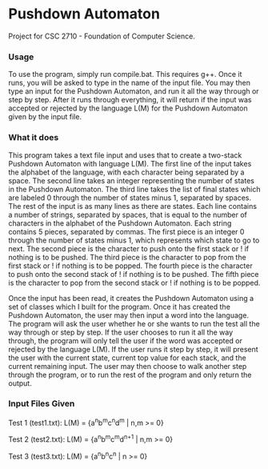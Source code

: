 # Pushdown Automaton
Project for CSC 2710 - Foundation of Computer Science.

### Usage
To use the program, simply run compile.bat. This requires g++. Once it runs, you will be asked to type in the name of the input file. You may then type an input for the Pushdown Automaton, and run it all the way through or step by step. After it runs through everything, it will return if the input was accepted or rejected by the language L(M) for the Pushdown Automaton given by the input file.

### What it does
This program takes a text file input and uses that to create a two-stack Pushdown Automaton with language L(M). The first line of the input takes the alphabet of the language, with each character being separated by a space. The second line takes an integer representing the number of states in the Pushdown Automaton. The third line takes the list of final states which are labeled 0 through the number of states minus 1, separated by spaces. The rest of the input is as many lines as there are states. Each line contains a number of strings, separated by spaces, that is equal to the number of characters in the alphabet of the Pushdown Automaton. Each string contains 5 pieces, separated by commas. The first piece is an integer 0 through the number of states minus 1, which represents which state to go to next. The second piece is the character to push onto the first stack or ! if nothing is to be pushed. The third piece is the character to pop from the first stack or ! if nothing is to be popped. The fourth piece is the character to push onto the second stack of ! if nothing is to be pushed. The fifth piece is the character to pop from the second stack or ! if nothing is to be popped.

Once the input has been read, it creates the Pushdown Automaton using a set of classes which I built for the program. Once it has created the Pushdown Automaton, the user may then input a word into the language. The program will ask the user whether he or she wants to run the test all the way through or step by step. If the user chooses to run it all the way through, the program will only tell the user if the word was accepted or rejected by the language L(M). If the user runs it step by step, it will present the user with the current state, current top value for each stack, and the current remaining input. The user may then choose to walk another step through the program, or to run the rest of the program and only return the output.

### Input Files Given
Test 1 (test1.txt):
L(M) = {a<sup>n</sup>b<sup>m</sup>c<sup>n</sup>d<sup>m</sup> | n,m >= 0}

Test 2 (test2.txt):
L(M) = {a<sup>n</sup>b<sup>m</sup>c<sup>m</sup>d<sup>n+1</sup> | n,m >= 0}

Test 3 (test3.txt):
L(M) = {a<sup>n</sup>b<sup>n</sup>c<sup>n</sup> | n >= 0}
